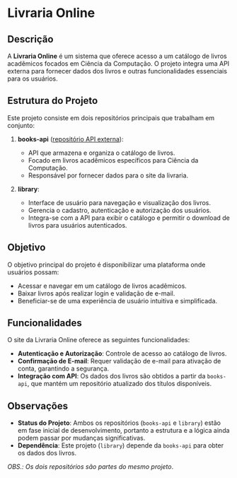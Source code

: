 # Livraria Online

## Descrição
A **Livraria Online** é um sistema que oferece acesso a um catálogo de livros acadêmicos focados em Ciência da Computação. O projeto integra uma API externa para fornecer dados dos livros e outras funcionalidades essenciais para os usuários.

## Estrutura do Projeto
Este projeto consiste em dois repositórios principais que trabalham em conjunto:

1. **books-api** ([repositório API externa](https://github.com/vicct0r/books-api-service)):
   - API que armazena e organiza o catálogo de livros.
   - Focado em livros acadêmicos específicos para Ciência da Computação.
   - Responsável por fornecer dados para o site da livraria.

2. **library**:
   - Interface de usuário para navegação e visualização dos livros.
   - Gerencia o cadastro, autenticação e autorização dos usuários.
   - Integra-se com a API para exibir o catálogo e permitir o download de livros para usuários autenticados.

## Objetivo
O objetivo principal do projeto é disponibilizar uma plataforma onde usuários possam:
- Acessar e navegar em um catálogo de livros acadêmicos.
- Baixar livros após realizar login e validação de e-mail.
- Beneficiar-se de uma experiência de usuário intuitiva e simplificada.

## Funcionalidades
O site da Livraria Online oferece as seguintes funcionalidades:

- **Autenticação e Autorização**: Controle de acesso ao catálogo de livros.
- **Confirmação de E-mail**: Requer validação de e-mail para ativação de conta, garantindo a segurança.
- **Integração com API**: Os dados dos livros são obtidos a partir da `books-api`, que mantém um repositório atualizado dos títulos disponíveis.

## Observações
- **Status do Projeto**: Ambos os repositórios (`books-api` e `library`) estão em fase inicial de desenvolvimento, portanto a estrutura e a lógica ainda podem passar por mudanças significativas.
- **Dependência**: Este projeto (`library`) depende da `books-api` para obter os dados dos livros. 

*OBS.: Os dois repositórios são partes do mesmo projeto*.
